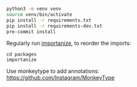 
````bash
python3 -m venv venv
source venv/bin/activate
pip install -r requirements.txt
pip install -r requirements-dev.txt
pre-commit install
````

Regularly run [importanize](https://github.com/miki725/importanize), to reorder the imports:
````
cd packages
importanize
````


Use monkeytype to add annotations: https://github.com/Instagram/MonkeyType
